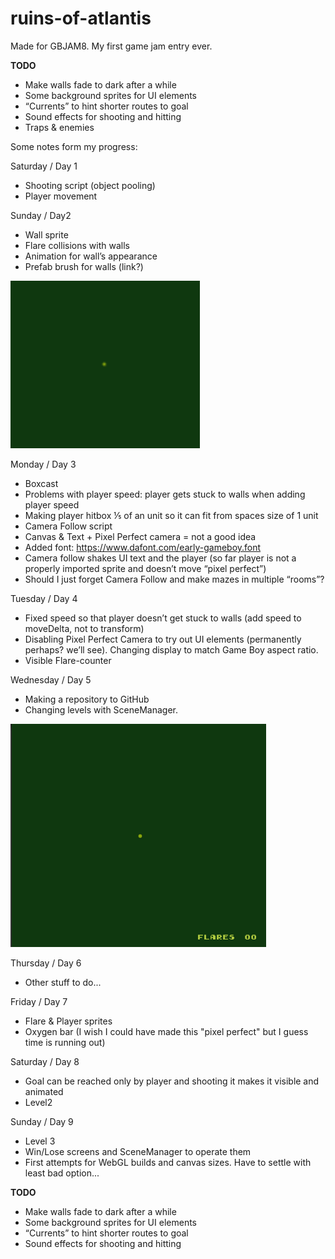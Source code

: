 # ruins-of-atlantis

Made for GBJAM8. My first game jam entry ever.

**TODO**
- Make walls fade to dark after a while
- Some background sprites for UI elements
- “Currents” to hint shorter routes to goal
- Sound effects for shooting and hitting
- Traps & enemies

Some notes form my progress:

Saturday / Day 1
- Shooting script (object pooling)
- Player movement

Sunday / Day2
- Wall sprite
- Flare collisions with walls
- Animation for wall’s appearance
- Prefab brush for walls (link?)

![](2020-08-30-23-29.gif)

Monday / Day 3
- Boxcast
- Problems with player speed: player gets stuck to walls when adding player speed
- Making player hitbox ⅕ of an unit so it can fit from spaces size of 1 unit
- Camera Follow script
- Canvas & Text + Pixel Perfect camera = not a good idea
- Added font: https://www.dafont.com/early-gameboy.font
- Camera follow shakes UI text and the player (so far player is not a properly imported sprite and doesn’t move “pixel perfect”)
- Should I just forget Camera Follow and make mazes in multiple “rooms”?

Tuesday / Day 4
- Fixed speed so that player doesn’t get stuck to walls (add speed to moveDelta, not to transform)
- Disabling Pixel Perfect Camera to try out UI elements (permanently perhaps? we’ll see). Changing display to match Game Boy aspect ratio.
- Visible Flare-counter

Wednesday / Day 5
- Making a repository to GitHub
- Changing levels with SceneManager.

![](2020-09-02-22-41.gif)

Thursday / Day 6
- Other stuff to do...

Friday / Day 7
- Flare & Player sprites
- Oxygen bar (I wish I could have made this "pixel perfect" but I guess time is running out)

Saturday / Day 8
- Goal can be reached only by player and shooting it makes it visible and animated
- Level2

Sunday / Day 9
- Level 3
- Win/Lose screens and SceneManager to operate them
- First attempts for WebGL builds and canvas sizes. Have to settle with least bad option...


**TODO**
- Make walls fade to dark after a while
- Some background sprites for UI elements
- “Currents” to hint shorter routes to goal
- Sound effects for shooting and hitting
